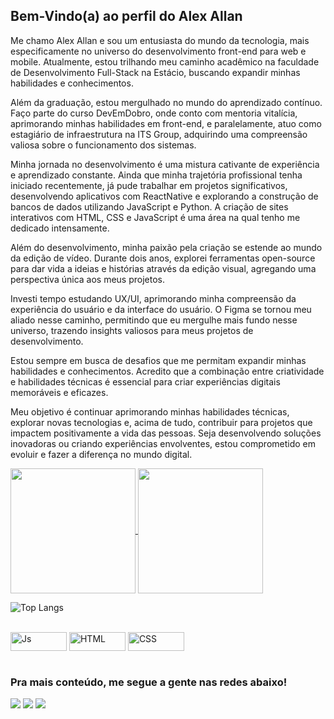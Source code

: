 ## Bem-Vindo(a) ao perfil do Alex Allan

<p> Me chamo Alex Allan e sou um entusiasta do mundo da tecnologia, mais especificamente no universo do desenvolvimento front-end para web e mobile. Atualmente, estou trilhando meu caminho acadêmico na faculdade de Desenvolvimento Full-Stack na Estácio, buscando expandir minhas habilidades e conhecimentos.

   Além da graduação, estou mergulhado no mundo do aprendizado contínuo. Faço parte do curso DevEmDobro, onde conto com mentoria vitalícia, aprimorando minhas habilidades em front-end, e paralelamente, atuo como estagiário de infraestrutura na ITS Group, adquirindo uma compreensão valiosa sobre o funcionamento dos sistemas.

   Minha jornada no desenvolvimento é uma mistura cativante de experiência e aprendizado constante. Ainda que minha trajetória profissional tenha iniciado recentemente, já pude trabalhar em projetos significativos, desenvolvendo aplicativos com ReactNative e explorando a construção de bancos de dados utilizando JavaScript e Python. A criação de sites interativos com HTML, CSS e JavaScript é uma área na qual tenho me dedicado intensamente.

   Além do desenvolvimento, minha paixão pela criação se estende ao mundo da edição de vídeo. Durante dois anos, explorei ferramentas open-source para dar vida a ideias e histórias através da edição visual, agregando uma perspectiva única aos meus projetos.

   Investi tempo estudando UX/UI, aprimorando minha compreensão da experiência do usuário e da interface do usuário. O Figma se tornou meu aliado nesse caminho, permitindo que eu mergulhe mais fundo nesse universo, trazendo insights valiosos para meus projetos de desenvolvimento.

   Estou sempre em busca de desafios que me permitam expandir minhas habilidades e conhecimentos. Acredito que a combinação entre criatividade e habilidades técnicas é essencial para criar experiências digitais memoráveis e eficazes.

   Meu objetivo é continuar aprimorando minhas habilidades técnicas, explorar novas tecnologias e, acima de tudo, contribuir para projetos que impactem positivamente a vida das pessoas. Seja desenvolvendo soluções inovadoras ou criando experiências envolventes, estou comprometido em evoluir e fazer a diferença no mundo digital.</p>


<a href="https://github.com/anuraghazra/github-readme-stats">
  <img height=200 align="center" src="https://github-readme-stats.vercel.app/api?username=oalexallan&show_icons=true&theme=dark&card_width=920" />
</a>
<a href="https://github.com/anuraghazra/convoychat">
  <img height=200 align="center" src="https://github-readme-stats.vercel.app/api/top-langs?username=oalexallan&layout=compact&langs_count=8&card_width=660&show_icons=true&theme=dark" />
</a>

![Top Langs](https://github-readme-stats.vercel.app/api/top-langs/?username=oalexallan&show_icons=true&theme=dark&card_width=940&size_weight=4.5&count_weight=4.5)

<div style="display: inline_block"><br>
  <img align="center" alt="Js" height="30" width="90" src="https://img.shields.io/badge/JavaScript-F7DF1E?logo=javascript&logoColor=000&style=flat" >
  <img align="center" alt="HTML" height="30" width="90" src="https://img.shields.io/badge/HTML5-E34F26?logo=html5&logoColor=fff&style=flat">
  <img align="center" alt="CSS" height="30" width="90"  src="https://img.shields.io/badge/CSS3-1572B6?logo=css3&logoColor=fff&style=flat">
</div>
 
 <br>
 
  ### Pra mais conteúdo, me segue a gente nas redes abaixo!
 
<div> 
  <a href="https://www.frontendmentor.io/profile/oalexallan" target="_blank"><img src="https://img.shields.io/badge/Frontend%20Mentor-3F54A3?logo=frontendmentor&logoColor=fff&style=plastic" target="_blank"></a>
  <a href="https://www.instagram.com/oalexallan/?hl=pt-br" target="_blank"><img src="https://img.shields.io/badge/Instagram-E4405F?logo=instagram&logoColor=fff&style=plastic" target="_blank"></a>
    <a href="https://www.linkedin.com/in/alex-allan-silveira-a1b327264/" target="_blank"><img src="https://img.shields.io/badge/LinkedIn-0A66C2?logo=linkedin&logoColor=fff&style=plastic" target="_blank"></a>

</div>
